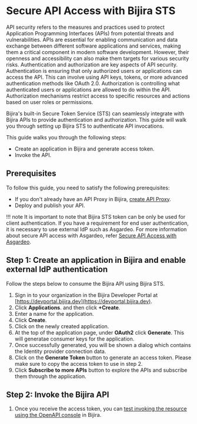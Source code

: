 # Secure API Access with Bijira STS

API security refers to the measures and practices used to protect Application Programming Interfaces (APIs) from potential threats and vulnerabilities. APIs are essential for enabling communication and data exchange between different software applications and services, making them a critical component in modern software development. However, their openness and accessibility can also make them targets for various security risks. Authentication and authorization are key aspects of API security. Authentication is ensuring that only authorized users or applications can access the API. This can involve using API keys, tokens, or more advanced authentication methods like OAuth 2.0. Authorization is controlling what authenticated users or applications are allowed to do within the API. Authorization mechanisms restrict access to specific resources and actions based on user roles or permissions. 

Bijira's built-in Secure Token Service (STS) can seamlessly integrate with Bijira APIs to provide authentication and authorization. This guide will walk you through setting up Bijira STS to authenticate API invocations.

This guide walks you through the following steps:

<!-- - Assign scopes to an API in Bijira.  -->
- Create an application in Bijira and generate access token.
- Invoke the API.

## Prerequisites

To follow this guide, you need to satisfy the following prerequisites:

- If you don't already have an API Proxy in Bijira, [create API Proxy](../../../create-api-proxy/overview/).
- Deploy and publish your API. 

!!! note
    It is important to note that Bijira STS token can be only be used for client authentication. If you have a requirement for end user authentication, it is necessary to use external IdP such as Asgardeo. For more information about secure API access with Asgardeo, refer [Secure API Access with Asgardeo](../../authentication-and-authorization/secure-api-access-with-asgardeo/).

<!-- ## Step 1: Assign scopes to an API in Bijira

You can provide fine-grained access control to your API resources with scopes. Follow the steps below to assign a scope to the resources in the API:

!!! note
    Defining permissions for Services other than Ballerina and API Proxy is supported via the OpenAPI Definition.

    - Define your permissions under the `components.securitySchemes` and `security` sections in your OpenAPI document.
    - Assign the appropriate permissions to each operation using the `security` property at the resource level.
    - Commit the OpenAPI document to the repo.

1. In the **Component Listing** pane, click on the component you want to attach scopes to.
2. In the left navigation menu, click **Deploy** and then **Configure & Deploy** in the **Set Up** area. (For Proxy apis, click **Configure & Deploy** in the **Build Area** and skip the Step 3 below)
3. Click **Next** to go to the **Endpoint Details** step. Expand the required endpoint if not already expanded. 
4. In the **Operation Level** security section, click on **Manage Permissions** button. 
5. In the **Manage Permissions** pane, enter the permission value and click **Add New**.
6. Click the copy icon in front of the added scope to copy the fully qualified name of the scope. Save this value for future reference. 
7. To attach a scope to a resource, click the **Select Permissions** list under the respective resource, and select the scopes you wish to attach.
8. Click **Deploy**.
9. In the left navigation, click **Manage** and then **Lifecycle**.
10. Click **Publish** and continue to publish your API to the Choreo Developer Portal.  -->


<!-- ## Step 1: Create an API and an application in Asgardeo

 Follow the [Asgardeo API Authorization guide](https://wso2.com/asgardeo/docs/guides/api-authorization/) to create an application and an API in Asgardeo and to enable API authorization.

!!! note
     - Use the fully qualified name of the scope when adding scopes. 
     - Do the following under the protocol tab:
        - Select `JWT` as the **Access Token**.
        - Select the appropriate grant types.
        - Copy the client ID and client secret of the application for future reference. -->

## Step 1: Create an application in Bijira and enable external IdP authentication

Follow the steps below to consume the Bijira API using Bijira STS.

1. Sign in to your organization in the Bijira Developer Portal at [https://devportal.bijira.dev](https://devportal.bijira.dev).
2. Click **Applications**. and then click **+Create**.
3. Enter a name for the application. 
4. Click **Create**.
5. Click on the newly created application.
6. At the top of the application page, under **OAuth2** click **Generate**. This will generatae consumer keys for the application.
7. Once successfully generated, you will be shown a dialog which contains the Identity provider connection data.
8. Click on the **Generate Token** button to generate an access token. Please make sure to copy the access token to use in step 2.
9. Click **Subscribe to more APIs** button to explore the APIs and subscribe them through the application.

## Step 2: Invoke the Bijira API

1. Once you receive the access token, you can [test invoking the resource using the OpenAPI console](../../../test-api-proxy/openapi-console/) in Bijira.
